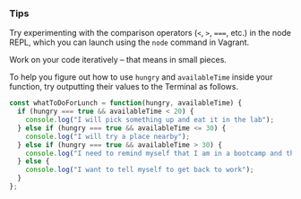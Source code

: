 ### Tips

Try experimenting with the comparison operators (`<`, `>`, `===`, etc.) in the node REPL, which you can launch using the `node` command in Vagrant.

Work on your code iteratively – that means in small pieces. 

To help you figure out how to use `hungry` and `availableTime` inside your function, try outputting their values to the Terminal as follows.

```js
const whatToDoForLunch = function(hungry, availableTime) {
  if (hungry === true && availableTime < 20) {
    console.log("I will pick something up and eat it in the lab");
  } else if (hungry === true && availableTime <= 30) {
    console.log("I will try a place nearby");
  } else if (hungry === true && availableTime > 30) {
    console.log("I need to remind myself that I am in a bootcamp and that I should reconsider how much time I actually have to spare");
  } else {
    console.log("I want to tell myself to get back to work");
  }
};
```
